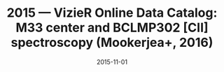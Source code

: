 ---
title: "2015 &mdash; VizieR Online Data Catalog: M33 center and BCLMP302 [CII] spectroscopy (Mookerjea+, 2016)"
collection: publications
refereed: 'no'
date: "2015-11-01"
venue: "VizieR On-line Data Catalog: J/A+A/586/A37. Originally published in: 2016A&amp;A...586A..37M"
paperurl: 
link: "https://ui.adsabs.harvard.edu/abs/2015yCat..35860037M"
citation: "Mookerjea, B.; Israel, F.; Kramer, C.; Nikola, T.; Braine, J.; Ossenkopf, V.; Roellig, M.; Henkel, C.; van der Tak, F. F. S.; Wiedner, M., VizieR On-line Data Catalog: J/A+A/586/A37. Originally published in: 2016A&amp;A...586A..37M"
---